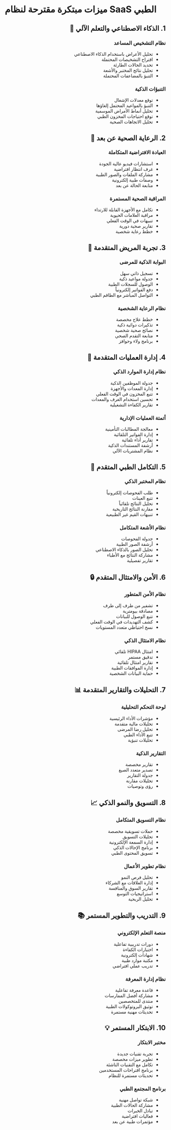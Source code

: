 # ميزات مبتكرة مقترحة لنظام SaaS الطبي

<div dir="rtl">

## 1. الذكاء الاصطناعي والتعلم الآلي 🤖

### نظام التشخيص المساعد
- تحليل الأعراض باستخدام الذكاء الاصطناعي
- اقتراح التشخيصات المحتملة
- تحديد الحالات الطارئة
- تحليل نتائج المختبر والأشعة
- التنبؤ بالمضاعفات المحتملة

### التنبؤات الذكية
- توقع معدلات الإشغال
- التنبؤ بالمواعيد المحتمل إلغاؤها
- تحليل أنماط الأمراض الموسمية
- توقع احتياجات المخزون الطبي
- تحليل الاتجاهات الصحية

## 2. الرعاية الصحية عن بعد 📱

### العيادة الافتراضية المتكاملة
- استشارات فيديو عالية الجودة
- غرف انتظار افتراضية
- مشاركة الملفات والصور الطبية
- وصفات طبية إلكترونية
- متابعة الحالة عن بعد

### المراقبة الصحية المستمرة
- تكامل مع الأجهزة القابلة للارتداء
- مراقبة العلامات الحيوية
- تنبيهات في الوقت الفعلي
- تقارير صحية دورية
- خطط رعاية شخصية

## 3. تجربة المريض المتقدمة 👥

### البوابة الذكية للمرضى
- تسجيل ذاتي سهل
- جدولة مواعيد ذكية
- الوصول للسجلات الطبية
- دفع الفواتير إلكترونياً
- التواصل المباشر مع الطاقم الطبي

### نظام الرعاية الشخصية
- خطط علاج مخصصة
- تذكيرات دوائية ذكية
- نصائح صحية شخصية
- متابعة التقدم الصحي
- برنامج ولاء وحوافز

## 4. إدارة العمليات المتقدمة 🏥

### نظام إدارة الموارد الذكي
- جدولة الموظفين الذكية
- إدارة المعدات والأجهزة
- تتبع المخزون في الوقت الفعلي
- تحسين استخدام الغرف والمعدات
- تقارير الكفاءة التشغيلية

### أتمتة العمليات الإدارية
- معالجة المطالبات التأمينية
- إدارة الفواتير التلقائية
- تقارير أداء تلقائية
- أرشفة المستندات الذكية
- نظام المشتريات الآلي

## 5. التكامل الطبي المتقدم 🔬

### نظام المختبر الذكي
- طلب الفحوصات إلكترونياً
- تتبع العينات
- تحليل النتائج تلقائياً
- مقارنة النتائج التاريخية
- تنبيهات القيم غير الطبيعية

### نظام الأشعة المتكامل
- جدولة الفحوصات
- أرشفة الصور الطبية
- تحليل الصور بالذكاء الاصطناعي
- مشاركة النتائج مع الأطباء
- تقارير تفصيلية

## 6. الأمن والامتثال المتقدم 🔒

### نظام الأمن المتطور
- تشفير من طرف إلى طرف
- مصادقة بيومترية
- تتبع الوصول للبيانات
- كشف التهديدات في الوقت الفعلي
- نسخ احتياطي متعدد المستويات

### نظام الامتثال الذكي
- امتثال HIPAA تلقائي
- تدقيق مستمر
- تقارير امتثال تلقائية
- إدارة الموافقات الطبية
- حماية البيانات الشخصية

## 7. التحليلات والتقارير المتقدمة 📊

### لوحة التحكم التحليلية
- مؤشرات الأداء الرئيسية
- تحليلات مالية متقدمة
- تحليل رضا المرضى
- تتبع الأداء الطبي
- تحليلات تنبؤية

### التقارير الذكية
- تقارير مخصصة
- تصدير متعدد الصيغ
- جدولة التقارير
- تحليلات مقارنة
- رؤى وتوصيات

## 8. التسويق والنمو الذكي 📈

### نظام التسويق المتكامل
- حملات تسويقية مخصصة
- تحليلات التسويق
- إدارة السمعة الإلكترونية
- برنامج الإحالات الذكي
- تسويق المحتوى الطبي

### نظام تطوير الأعمال
- تحليل فرص النمو
- إدارة العلاقات مع الشركاء
- تقارير السوق والمنافسة
- استراتيجيات التوسع
- تحليل الربحية

## 9. التدريب والتطوير المستمر 📚

### منصة التعلم الإلكتروني
- دورات تدريبية تفاعلية
- اختبارات الكفاءة
- شهادات إلكترونية
- مكتبة موارد طبية
- تدريب عملي افتراضي

### نظام إدارة المعرفة
- قاعدة معرفة تفاعلية
- مشاركة أفضل الممارسات
- منتدى للمتخصصين
- توثيق البروتوكولات الطبية
- تحديثات مهنية مستمرة

## 10. الابتكار المستمر 💡

### مختبر الابتكار
- تجربة تقنيات جديدة
- تطوير ميزات مخصصة
- تكامل مع التقنيات الناشئة
- برنامج اقتراحات المستخدمين
- تحديثات مستمرة للنظام

### برنامج المجتمع الطبي
- شبكة تواصل مهنية
- مشاركة الحالات الطبية
- تبادل الخبرات
- فعاليات افتراضية
- مؤتمرات طبية عن بعد

</div>
